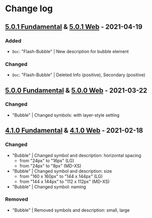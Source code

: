# Change log

## [5.0.1 Fundamental](https://github.com/cake-hub/schwarz-sketch/tree/v5.0.1) & [5.0.1 Web](https://github.com/cake-hub/schwarz-web-sketch/tree/v5.0.1) - 2021-04-19

### Added

* `Doc`: "Flash-Bubble" | New description for bubble element
  
### Changed

* `Doc`: "Flash-Bubble" | Deleted Info (positive), Secondary (positive)
  

## [5.0.0 Fundamental](https://github.com/cake-hub/schwarz-sketch/tree/v5.0.0) & [5.0.0 Web](https://github.com/cake-hub/schwarz-web-sketch/tree/v5.0.0) - 2021-03-22

### Changed

* "Bubble" | Changed symbols: with layer-style setting


## [4.1.0 Fundamental](https://github.com/cake-hub/schwarz-sketch/tree/v4.1.0) & [4.1.0 Web](https://github.com/cake-hub/schwarz-web-sketch/tree/v4.1.0) - 2021-02-18

### Changed

* "Bubble" | Changed symbol and description: horizontal spacing
  * from "24px" to "16px" (LG)
  * from "24px" to "8px" (MD-XS)
* "Bubble" | Changed symbol and description: size
  * from "160 x 160px" to "144 x 144px" (LG)
  * from "144 x 144px" to "112 x 112px" (MD-XS)
* "Bubble" | Changed symbol: naming

### Removed

* "Bubble" | Removed symbols and description: small, large
